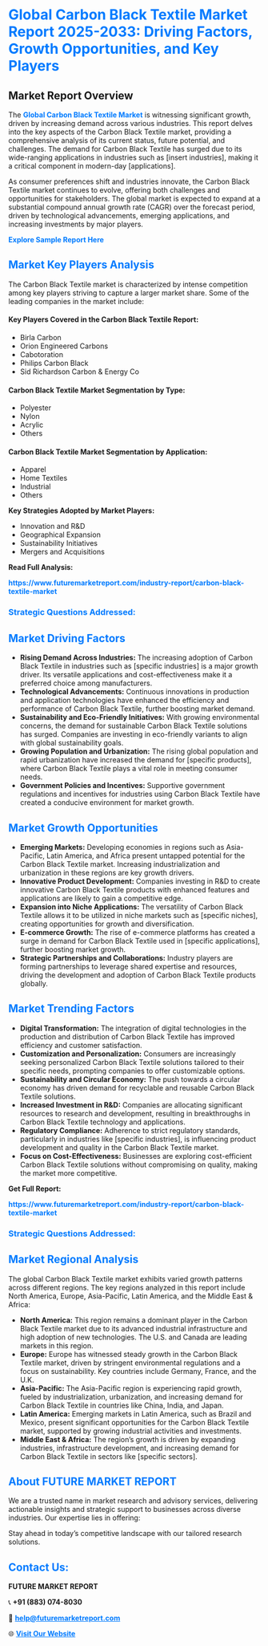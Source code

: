 <h1 style="color: #007BFF;">Global Carbon Black Textile Market Report 2025-2033: Driving Factors, Growth Opportunities, and Key Players</h1>

<section id="overview">
<h2>Market Report Overview</h2>
<p>The <a href="https://www.futuremarketreport.com/industry-report/carbon-black-textile-market" style="color: #007BFF; text-decoration: none;"><strong>Global Carbon Black Textile Market</strong></a> is witnessing significant growth, driven by increasing demand across various industries. This report delves into the key aspects of the Carbon Black Textile market, providing a comprehensive analysis of its current status, future potential, and challenges. The demand for Carbon Black Textile has surged due to its wide-ranging applications in industries such as [insert industries], making it a critical component in modern-day [applications].</p>
<p>As consumer preferences shift and industries innovate, the Carbon Black Textile market continues to evolve, offering both challenges and opportunities for stakeholders. The global market is expected to expand at a substantial compound annual growth rate (CAGR) over the forecast period, driven by technological advancements, emerging applications, and increasing investments by major players.</p>
</section>

<section id="overview">
<p><a href="https://www.futuremarketreport.com/request-sample/reportId=105886" style="color: #007BFF; text-decoration: none;"><strong>Explore Sample Report Here</strong></a></p>
</section>

<section id="key-players">
<h2 style="color: #007BFF;">Market Key Players Analysis</h2>
<p>The Carbon Black Textile market is characterized by intense competition among key players striving to capture a larger market share. Some of the leading companies in the market include:</p>
<h4>Key Players Covered in the Carbon Black Textile Report:</h4>
<ul><li>Birla Carbon</li><li>Orion Engineered Carbons</li><li>Cabotoration</li><li>Philips Carbon Black</li><li>Sid Richardson Carbon &amp; Energy Co</li></ul>
<h4>Carbon Black Textile Market Segmentation by Type:</h4>
<ul><li>Polyester</li><li>Nylon</li><li>Acrylic</li><li>Others</li></ul>

<h4>Carbon Black Textile Market Segmentation by Application:</h4>
<ul><li>Apparel</li><li>Home Textiles</li><li>Industrial</li><li>Others</li></ul>
<p><strong>Key Strategies Adopted by Market Players:</strong></p>
<ul>
<li>Innovation and R&D</li>
<li>Geographical Expansion</li>
<li>Sustainability Initiatives</li>
<li>Mergers and Acquisitions</li>
</ul>
</section>

<section>
<p><strong>Read Full Analysis: </strong></p><a href="https://www.futuremarketreport.com/industry-report/carbon-black-textile-market" style="color: #007BFF; text-decoration: none;"><strong>https://www.futuremarketreport.com/industry-report/carbon-black-textile-market</strong></a>
<h3 style="color: #007BFF;">Strategic Questions Addressed:</h3>
</section>

<section id="driving-factors">
<h2 style="color: #007BFF;">Market Driving Factors</h2>
<ul>
<li><strong>Rising Demand Across Industries:</strong> The increasing adoption of Carbon Black Textile in industries such as [specific industries] is a major growth driver. Its versatile applications and cost-effectiveness make it a preferred choice among manufacturers.</li>
<li><strong>Technological Advancements:</strong> Continuous innovations in production and application technologies have enhanced the efficiency and performance of Carbon Black Textile, further boosting market demand.</li>
<li><strong>Sustainability and Eco-Friendly Initiatives:</strong> With growing environmental concerns, the demand for sustainable Carbon Black Textile solutions has surged. Companies are investing in eco-friendly variants to align with global sustainability goals.</li>
<li><strong>Growing Population and Urbanization:</strong> The rising global population and rapid urbanization have increased the demand for [specific products], where Carbon Black Textile plays a vital role in meeting consumer needs.</li>
<li><strong>Government Policies and Incentives:</strong> Supportive government regulations and incentives for industries using Carbon Black Textile have created a conducive environment for market growth.</li>
</ul>
</section>

<section id="growth-opportunities">
<h2 style="color: #007BFF;">Market Growth Opportunities</h2>
<ul>
<li><strong>Emerging Markets:</strong> Developing economies in regions such as Asia-Pacific, Latin America, and Africa present untapped potential for the Carbon Black Textile market. Increasing industrialization and urbanization in these regions are key growth drivers.</li>
<li><strong>Innovative Product Development:</strong> Companies investing in R&D to create innovative Carbon Black Textile products with enhanced features and applications are likely to gain a competitive edge.</li>
<li><strong>Expansion into Niche Applications:</strong> The versatility of Carbon Black Textile allows it to be utilized in niche markets such as [specific niches], creating opportunities for growth and diversification.</li>
<li><strong>E-commerce Growth:</strong> The rise of e-commerce platforms has created a surge in demand for Carbon Black Textile used in [specific applications], further boosting market growth.</li>
<li><strong>Strategic Partnerships and Collaborations:</strong> Industry players are forming partnerships to leverage shared expertise and resources, driving the development and adoption of Carbon Black Textile products globally.</li>
</ul>
</section>

<section id="trending-factors">
<h2 style="color: #007BFF;">Market Trending Factors</h2>
<ul>
<li><strong>Digital Transformation:</strong> The integration of digital technologies in the production and distribution of Carbon Black Textile has improved efficiency and customer satisfaction.</li>
<li><strong>Customization and Personalization:</strong> Consumers are increasingly seeking personalized Carbon Black Textile solutions tailored to their specific needs, prompting companies to offer customizable options.</li>
<li><strong>Sustainability and Circular Economy:</strong> The push towards a circular economy has driven demand for recyclable and reusable Carbon Black Textile solutions.</li>
<li><strong>Increased Investment in R&D:</strong> Companies are allocating significant resources to research and development, resulting in breakthroughs in Carbon Black Textile technology and applications.</li>
<li><strong>Regulatory Compliance:</strong> Adherence to strict regulatory standards, particularly in industries like [specific industries], is influencing product development and quality in the Carbon Black Textile market.</li>
<li><strong>Focus on Cost-Effectiveness:</strong> Businesses are exploring cost-efficient Carbon Black Textile solutions without compromising on quality, making the market more competitive.</li>
</ul>
</section>

<section>
<p><strong>Get Full Report: </strong></p><a href="https://www.futuremarketreport.com/industry-report/carbon-black-textile-market" style="color: #007BFF; text-decoration: none;"><strong>https://www.futuremarketreport.com/industry-report/carbon-black-textile-market</strong></a>
<h3 style="color: #007BFF;">Strategic Questions Addressed:</h3>
</section>


<section id="regional-analysis">
<h2 style="color: #007BFF;">Market Regional Analysis</h2>
<p>The global Carbon Black Textile market exhibits varied growth patterns across different regions. The key regions analyzed in this report include North America, Europe, Asia-Pacific, Latin America, and the Middle East & Africa:</p>
<ul>
<li><strong>North America:</strong> This region remains a dominant player in the Carbon Black Textile market due to its advanced industrial infrastructure and high adoption of new technologies. The U.S. and Canada are leading markets in this region.</li>
<li><strong>Europe:</strong> Europe has witnessed steady growth in the Carbon Black Textile market, driven by stringent environmental regulations and a focus on sustainability. Key countries include Germany, France, and the U.K.</li>
<li><strong>Asia-Pacific:</strong> The Asia-Pacific region is experiencing rapid growth, fueled by industrialization, urbanization, and increasing demand for Carbon Black Textile in countries like China, India, and Japan.</li>
<li><strong>Latin America:</strong> Emerging markets in Latin America, such as Brazil and Mexico, present significant opportunities for the Carbon Black Textile market, supported by growing industrial activities and investments.</li>
<li><strong>Middle East & Africa:</strong> The region’s growth is driven by expanding industries, infrastructure development, and increasing demand for Carbon Black Textile in sectors like [specific sectors].</li>
</ul>
</section>

<footer>
<h2 style="color: #007BFF;">About FUTURE MARKET REPORT</h2>
<p>We are a trusted name in market research and advisory services, delivering actionable insights and strategic support to businesses across diverse industries. Our expertise lies in offering:</p>

<p>Stay ahead in today’s competitive landscape with our tailored research solutions.</p>

<h2 style="color: #007BFF;">Contact Us:</h2>
<p><strong>FUTURE MARKET REPORT</strong></p>
<p>📞 <strong>+91 (883) 074-8030</strong></p>
<p>📧 <strong><a href="mailto:help@futuremarketreport.com" style="color: #007BFF;">help@futuremarketreport.com</a></strong></p>
<p>🌐 <strong><a href="https://www.futuremarketreport.com/" style="color: #007BFF;">Visit Our Website</a></strong></p>
</footer>